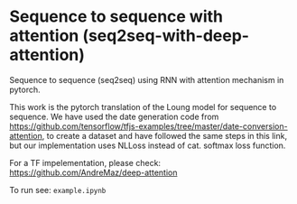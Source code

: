 # Sequence to sequence with attention (seq2seq-with-deep-attention)
Sequence to sequence (seq2seq) using RNN with attention mechanism in pytorch.

This work is the pytorch translation of the Loung model for sequence to sequence. We have used the date generation code from https://github.com/tensorflow/tfjs-examples/tree/master/date-conversion-attention, to create a dataset and have followed the same steps in this link, but our implementation uses NLLoss instead of cat. softmax loss function. 

For a TF impelementation, please check: https://github.com/AndreMaz/deep-attention

To run see: `example.ipynb`
